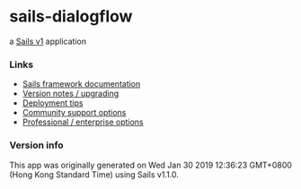 # sails-dialogflow

a [Sails v1](https://sailsjs.com) application


### Links

+ [Sails framework documentation](https://sailsjs.com/get-started)
+ [Version notes / upgrading](https://sailsjs.com/documentation/upgrading)
+ [Deployment tips](https://sailsjs.com/documentation/concepts/deployment)
+ [Community support options](https://sailsjs.com/support)
+ [Professional / enterprise options](https://sailsjs.com/enterprise)


### Version info

This app was originally generated on Wed Jan 30 2019 12:36:23 GMT+0800 (Hong Kong Standard Time) using Sails v1.1.0.

<!-- Internally, Sails used [`sails-generate@1.16.4`](https://github.com/balderdashy/sails-generate/tree/v1.16.4/lib/core-generators/new). -->



<!--
Note:  Generators are usually run using the globally-installed `sails` CLI (command-line interface).  This CLI version is _environment-specific_ rather than app-specific, thus over time, as a project's dependencies are upgraded or the project is worked on by different developers on different computers using different versions of Node.js, the Sails dependency in its package.json file may differ from the globally-installed Sails CLI release it was originally generated with.  (Be sure to always check out the relevant [upgrading guides](https://sailsjs.com/upgrading) before upgrading the version of Sails used by your app.  If you're stuck, [get help here](https://sailsjs.com/support).)
-->

